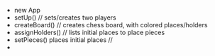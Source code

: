 - new App
- setUp()   // sets/creates two players
- createBoard()     // creates chess board, with colored places/holders
- assignHolders()   // lists initial places to place pieces
- setPieces() places initial places     //
- 